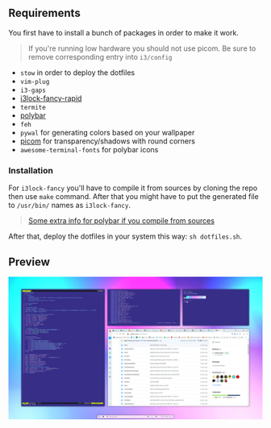 ## Requirements
You first have to install a bunch of packages in order to make it work.

> If you're running low hardware you should not use picom. Be sure to remove corresponding entry into `i3/config`

- `stow` in order to deploy the dotfiles
- `vim-plug`
- `i3-gaps`
- [i3lock-fancy-rapid](https://github.com/peltho/i3lock-fancy-rapid)
- `termite`
- [polybar](https://github.com/polybar/polybar)
- `feh`
- `pywal` for generating colors based on your wallpaper
- [picom](https://github.com/peltho/picom) for transparency/shadows with round corners
- `awesome-terminal-fonts` for polybar icons

### Installation
For `i3lock-fancy` you'll have to compile it from sources by cloning the repo then use `make` command.
After that you might have to put the generated file to `/usr/bin/` names as `i3lock-fancy`.

> [Some extra info for polybar if you compile from sources](https://github.com/polybar/polybar/wiki/Compiling)

After that, deploy the dotfiles in your system this way: `sh dotfiles.sh`.

## Preview
![preview](preview.png)
